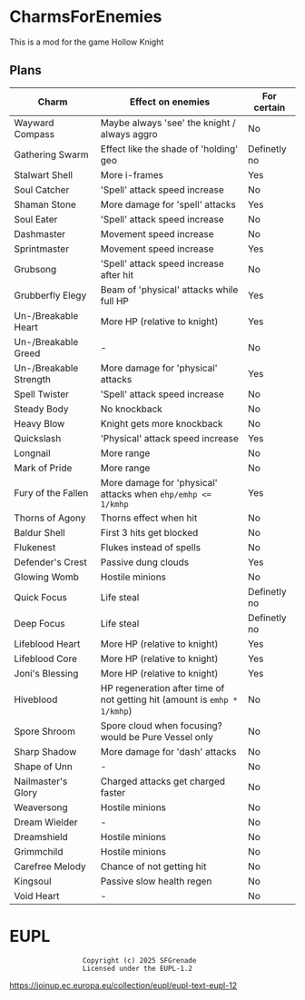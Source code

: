 # CharmsForEnemies

This is a mod for the game Hollow Knight

## Plans

| Charm | Effect on enemies | For certain |
|-------|-------------------|-------------|
| Wayward Compass | Maybe always 'see' the knight / always aggro | No |
| Gathering Swarm | Effect like the shade of 'holding' geo | Definetly no |
| Stalwart Shell | More i-frames | Yes |
| Soul Catcher | 'Spell' attack speed increase | No |
| Shaman Stone | More damage for 'spell' attacks | Yes |
| Soul Eater | 'Spell' attack speed increase | No |
| Dashmaster | Movement speed increase | No |
| Sprintmaster | Movement speed increase | Yes |
| Grubsong | 'Spell' attack speed increase after hit | No |
| Grubberfly Elegy | Beam of 'physical' attacks while full HP | Yes |
| Un-/Breakable Heart | More HP (relative to knight) | Yes |
| Un-/Breakable Greed | - | No |
| Un-/Breakable Strength | More damage for 'physical' attacks | Yes |
| Spell Twister | 'Spell' attack speed increase | No |
| Steady Body | No knockback | No |
| Heavy Blow | Knight gets more knockback | No |
| Quickslash | 'Physical' attack speed increase | Yes |
| Longnail | More range | No |
| Mark of Pride | More range | No |
| Fury of the Fallen | More damage for 'physical' attacks when `ehp/emhp <= 1/kmhp` | Yes |
| Thorns of Agony | Thorns effect when hit | No |
| Baldur Shell | First 3 hits get blocked | No |
| Flukenest | Flukes instead of spells | No |
| Defender's Crest | Passive dung clouds | Yes |
| Glowing Womb | Hostile minions | No |
| Quick Focus | Life steal | Definetly no |
| Deep Focus | Life steal | Definetly no |
| Lifeblood Heart | More HP (relative to knight) | Yes |
| Lifeblood Core | More HP (relative to knight) | Yes |
| Joni's Blessing | More HP (relative to knight) | Yes |
| Hiveblood | HP regeneration after time of not getting hit (amount is `emhp * 1/kmhp`) | No |
| Spore Shroom | Spore cloud when focusing? would be Pure Vessel only | No |
| Sharp Shadow | More damage for 'dash' attacks | No |
| Shape of Unn | - | No |
| Nailmaster's Glory | Charged attacks get charged faster | No |
| Weaversong | Hostile minions | No |
| Dream Wielder | - | No |
| Dreamshield | Hostile minions | No |
| Grimmchild | Hostile minions | No |
| Carefree Melody | Chance of not getting hit | No |
| Kingsoul | Passive slow health regen | No |
| Void Heart | - | No |

# EUPL
                      Copyright (c) 2025 SFGrenade
                      Licensed under the EUPL-1.2
https://joinup.ec.europa.eu/collection/eupl/eupl-text-eupl-12

